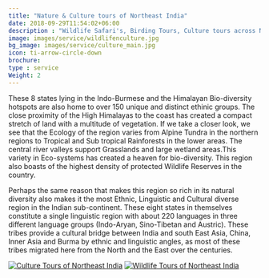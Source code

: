 ```yaml
---
title: "Nature & Culture tours of Northeast India"
date: 2018-09-29T11:54:02+06:00
description : "Wildlife Safari's, Birding Tours, Culture tours across Northeast India"
image: images/service/wildlifenculture.jpg
bg_image: images/service/culture_main.jpg
icon: ti-arrow-circle-down
brochure: 
type : service
Weight: 2
---
```


These 8 states lying in the Indo-Burmese and the Himalayan Bio-diversity hotspots are also home to over 150 unique and distinct ethinic groups. 
The close proximity of the High Himalayas to the coast has created a compact stretch of land with a multitude of vegetation. If we take a closer look, we see that the Ecology of the region varies from Alpine Tundra in the northern regions to Tropical and Sub tropical Rainforests in the lower areas. The central river valleys support Grasslands and large wetland areas.This variety in Eco-systems has created a heaven for bio-diversity. This region also boasts of the highest density of protected Wildlife Reserves in the country.

Perhaps the same reason that makes this region so rich in its natural diversity also makes it the most Ethnic, Linguistic and Cultural diverse region in the Indian sub-continent. These eight states in themselves constitute a single linguistic region with about 220 languages in three different language groups (Indo-Aryan, Sino-Tibetan and Austric). These tribes provide a cultural bridge between India and south East Asia, China, Inner Asia and Burma by ethnic and linguistic angles, as most of these tribes migrated here from the North and the East over the centuries.


[![Culture Tours of Northeast India](/images/service/culture.jpg)](/culture/)
[![Wildlife Tours of Northeast India](/images/service/wildlife.jpg)](/wildlife/)



